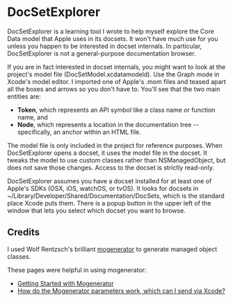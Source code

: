 # DocSetExplorer

DocSetExplorer is a learning tool I wrote to help myself explore the Core Data model that Apple uses in its docsets.  It won't have much use for you unless you happen to be interested in docset internals.  In particular, DocSetExplorer is not a general-purpose documentation browser.

If you are in fact interested in docset internals, you might want to look at the project's model file (DocSetModel.xcdatamodeld).  Use the Graph mode in Xcode's model editor.  I imported one of Apple's .mom files and teased apart all the boxes and arrows so you don't have to.  You'll see that the two main entities are:

- **Token**, which represents an API symbol like a class name or function name, and
- **Node**, which represents a location in the documentation tree -- specifically, an anchor within an HTML file.

The model file is only included in the project for reference purposes.  When DocSetExplorer opens a docset, it uses the model file in the docset.  It tweaks the model to use custom classes rather than NSManagedObject, but does not save those changes.  Access to the docset is strictly read-only.

DocSetExplorer assumes you have a docset installed for at least one of Apple's SDKs (OSX, iOS, watchOS, or tvOS).  It looks for docsets in ~/Library/Developer/Shared/Documentation/DocSets, which is the standard place Xcode puts them.  There is a popup button in the upper left of the window that lets you select which docset you want to browse.


## Credits

I used Wolf Rentzsch's brilliant [mogenerator](https://rentzsch.github.io/mogenerator/) to generate managed object classes.

These pages were helpful in using mogenerator:

- [Getting Started with Mogenerator](http://raptureinvenice.com/getting-started-with-mogenerator/)
- [How do the Mogenerator parameters work, which can I send via Xcode?](http://stackoverflow.com/questions/3589247/how-do-the-mogenerator-parameters-work-which-can-i-send-via-xcode)